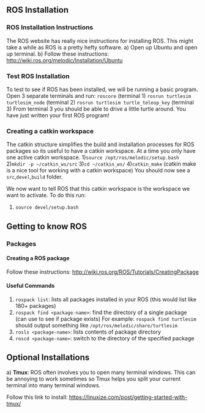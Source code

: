 ## ROS Installation 
### ROS Installation Instructions
The ROS website has really nice instructions for installing ROS. This might take a while as ROS is a pretty hefty software. 
a) Open up Ubuntu and open up terminal.
b) Follow these instructions:  http://wiki.ros.org/melodic/Installation/Ubuntu
### Test ROS Installation
To test to see if ROS has been installed, we will be running a basic program. Open 3 separate terminals and run: 
```roscore``` (terminal 1) 
```rosrun turtlesim turtlesim_node``` (terminal 2) 
```rosrun turtlesim turtle_teleop_key``` (terminal 3) 
From terminal 3 you should be able to drive a little turtle around. You have just written your first ROS program!  
### Creating a catkin workspace 
The catkin structure simplifies the build and installation processes for ROS packages so its useful to have a catkin workspace. At a time you only have one active catkin workspace.
1)```source /opt/ros/melodic/setup.bash```
2)```mkdir -p ~/catkin_ws/src```
3)```cd ~/catkin_ws/```
4)```catkin_make``` (catkin make is a nice tool for working with a catkin workspace) 
You should now see a ```src```,```devel```,```build``` folder.

We now want to tell ROS that this catkin workspace is the workspace we want to activate. To do this run: 
1) ```source devel/setup.bash```

 
## Getting to know ROS 
### Packages
#### Creating a ROS package 
Follow these instructions: http://wiki.ros.org/ROS/Tutorials/CreatingPackage
#### Useful Commands   
1) ```rospack list```: lists all packages installed in your ROS (this would list like 180+ packages)
2) ```rospack find <package-name>```: find the directory of a single package (can use to see if package exists) 
   For example: ```rospack find turtlesim``` should output something like ```/opt/ros/melodic/share/turtlesim```
3) ```rosls <package-name>```: lists contents of package directory 
4) ```roscd <package-name>```: switch to the directory of the specified package 

## Optional Installations 
a) **Tmux**: ROS often involves you to open many terminal windows. This can be annoying to work sometimes so Tmux helps you split your current terminal into many terminal windows. 

Follow this link to install: https://linuxize.com/post/getting-started-with-tmux/

